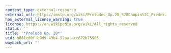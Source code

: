 ```yaml
---
content_type: external-resource
external_url: http://imslp.org/wiki/Preludes_Op.28_%28Chopin%2C_Frederic%29
has_external_license_warning: true
license: https://en.wikipedia.org/wiki/All_rights_reserved
status: ''
title: '*Prelude Op. 28*'
uid: b881cd0f-b9d9-43b4-92aa-acc672b75905
wayback_url: ''
---
```

